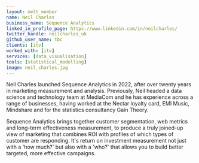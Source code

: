 ```yaml
---
layout: melt_member
name: Neil Charles
business_name: Sequence Analytics
linked_in_profile_page: https://www.linkedin.com/in/neilcharles/
twitter_handle: neilcharles_uk
github_user_name: tbc
clients: [itv]
worked_with: [itv]
services: [data_visualisation]
tools: [statistical_modelling]
image: neil_charles.jpg
---
```

Neil Charles launched Sequence Analytics in 2022, after over twenty years in marketing measurement and analysis. Previously, Neil headed a data science and technology team at MediaCom and he has experience across a range of businesses, having worked at the Nectar loyalty card, EMI Music, Mindshare and for the statistics consultancy Gain Theory.

Sequence Analytics brings together customer segmentation, web metrics and long-term effectiveness measurement, to produce a truly joined-up view of marketing that combines ROI with profiles of which types of customer are responding.
It's return on investment measurement not just with a 'how much?' but also with a 'who?' that allows you to build better targeted, more effective campaigns.